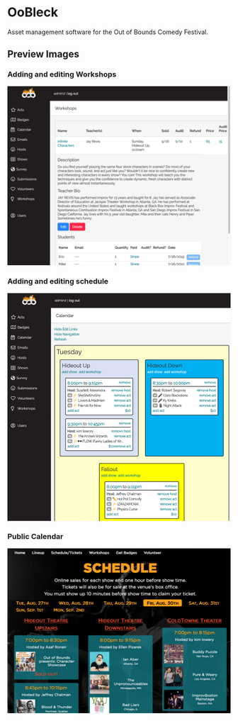 # OoBleck
Asset management software for the Out of Bounds Comedy Festival.
 
## Preview Images
### Adding and editing Workshops
![](screenshot-1.png)

### Adding and editing schedule
![](screenshot-2.png)

### Public Calendar
![](screenshot-3.png)
